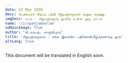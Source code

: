 ```yaml
---
date: 22 May 2020
desc: பெண்டிர்ச் சிறப்பு பற்றி சிறுபஞ்சமூலம் கூறும் கருத்து.
imgDesc: படம் - சிறுபஞ்சமூல நூலில் உள்ள ஒரு பாடல்
name: 'cirupanjamoolam'
noMainImage: True
author: "கி.சம்பத், காஞ்சிபுரம்"
title: 'சிறுபஞ்சமூலம் - சங்க இலக்கிய பதினெண்கீழ்க்கணக்கு நூல்'
altLang: true
---
```


This document will be translated in English soon.

<style>

</style>